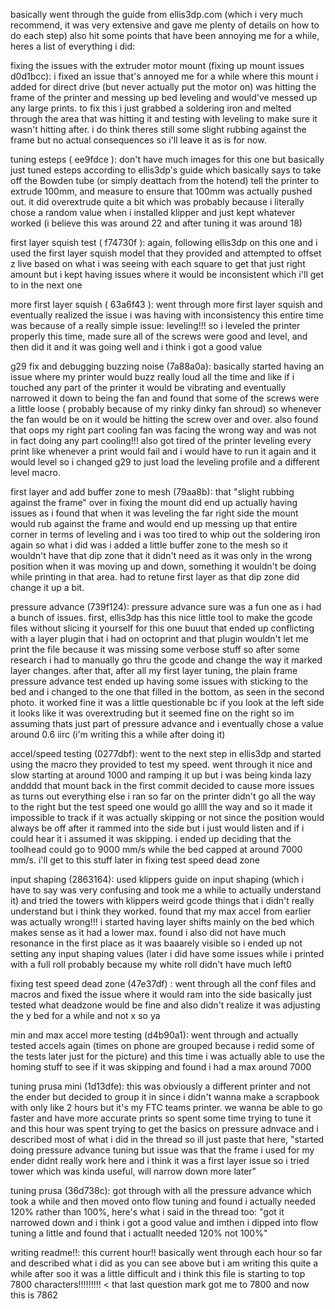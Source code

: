 basically went through the guide from ellis3dp.com (which i very much recommend, it was very extensive and gave me plenty of details on how to do each step)
also hit some points that have been annoying me for a while, heres a list of everything i did:

fixing the issues with the extruder motor mount (fixing up mount issues d0d1bcc): i fixed an issue that's annoyed me for a while where this mount i added for direct drive (but never actually put the motor on) was hitting the frame of the printer and messing up bed leveling and would've messed up any large prints. to fix this i just grabbed a soldering iron and melted through the area that was hitting it and testing with leveling to make sure it wasn't hitting after. i do think theres still some slight rubbing against the frame but no actual consequences so i'll leave it as is for now.

tuning esteps ( ee9fdce ): don't have much images for this one but basically just tuned esteps according to ellis3dp's guide which basically says to take off the Bowden tube (or simply deattach from the hotend) tell the printer to extrude 100mm, and measure to ensure that 100mm was actually pushed out. it did overextrude quite a bit which was probably because i literally chose a random value when i installed klipper and just kept whatever worked (i believe this was around 22 and after tuning it was around 18)

first layer squish test ( f74730f ): again, following ellis3dp on this one and i used the first layer squish model that they provided and attempted to offset z live based on what i was seeing with each square to get that just right amount but i kept having issues where it would be inconsistent which i'll get to in the next one

more first layer squish ( 63a6f43 ): went through more first layer squish and eventually realized the issue i was having with inconsistency this entire time was because of a really simple issue: leveling!!! so i leveled the printer properly this time, made sure all of the screws were good and level, and then did it and it was going well and i think i got a good value

g29 fix and debugging buzzing noise (7a88a0a): basically started having an issue where my printer would buzz really loud all the time and like if i touched any part of the printer it would be vibrating and eventually narrowed it down to being the fan and found that some of the screws were a little loose ( probably because of my rinky dinky fan shroud) so whenever the fan would be on it would be hitting the screw over and over. also found that oops my right part cooling fan was facing the wrong way and was not in fact doing any part cooling!!! also got tired of the printer leveling every print like whenever a print would fail and i would have to run it again and it would level so i changed g29 to just load the leveling profile and a different level macro.

first layer and add buffer zone to mesh (79aa8b): that "slight rubbing against the frame" over in fixing the mount did end up actually having issues as i found that when it was leveling the far right side the mount would rub against the frame and would end up messing up that entire corner in terms of leveling and i was too tired to whip out the soldering iron again so what i did was i added a little buffer zone to the mesh so it wouldn't have that dip zone that it didn't need as it was only in the wrong position when it was moving up and down, something it wouldn't be doing while printing in that area. had to retune first layer as that dip zone did change it up a bit.

pressure advance (739f124): pressure advance sure was a fun one as i had a bunch of issues. first, ellis3dp has this nice little tool to make the gcode files without slicing it yourself for this one buuut that ended up conflicting with a layer plugin that i had on octoprint and that plugin wouldn't let me print the file because it was missing some verbose stuff so after some research i had to manually go thru the gcode and change the way it marked layer changes. after that, after all my first layer tuning, the plain frame pressure advance test ended up having some issues with sticking to the bed and i changed to the one that filled in the bottom, as seen in the second photo. it worked fine it was a little questionable bc if you look at the left side it looks like it was overextruding but it seemed fine on the right so im assuming thats just part of pressure advance and i eventually chose a value around 0.6 iirc (i'm writing this a while after doing it)

accel/speed testing (0277dbf): went to the next step in ellis3dp and started using the macro they provided to test my speed. went through it nice and slow starting at around 1000 and ramping it up but i was being kinda lazy andddd that mount back in the first commit decided to cause more issues as turns out everything else i ran so far on the printer didn't go all the way to the right but the test speed one would go allll the way and so it made it impossible to track if it was actually skipping or not since the position would always be off after it rammed into the side but i just would listen and if i could hear it i assumed it was skipping. i ended up deciding that the toolhead could go to 9000 mm/s while the bed capped at around 7000 mm/s. i'll get to this stuff later in fixing test speed dead zone

input shaping (2863164): used klippers guide on input shaping (which i have to say was very confusing and took me a while to actually understand it) and tried the towers with klippers weird gcode things that i didn't really understand but i think they worked. found that my max accel from earlier was actually wrong!!! i started having layer shifts mainly on the bed which makes sense as it had a lower max. found i also did not have much resonance in the first place as it was baaarely visible so i ended up not setting any input shaping values (later i did have some issues while i printed with a full roll probably because my white roll didn't have much left0

fixing test speed dead zone (47e37df) : went through all the conf files and macros and fixed the issue where it would ram into the side basically just tested what deadzone would be fine and also didn't realize it was adjusting the y bed for a while and not x so ya

min and max accel more testing (d4b90a1): went through and actually tested accels again (times on phone are grouped because i redid some of the tests later just for the picture) and this time i was actually able to use the homing stuff to see if it was skipping and found i had a max around 7000

tuning prusa mini (1d13dfe): this was obviously a different printer and not the ender but decided to group it in since i didn't wanna make a scrapbook with only like 2 hours but it's my FTC teams printer. we wanna be able to go faster and have more accurate prints so spent some time trying to tune it and this hour was spent trying to get the basics on pressure adnvace and i described most of what i did in the thread so ill just paste that here, "started doing pressure advance tuning but issue was that the frame i used for my ender didnt really work here and i think it was a first layer issue so i tried tower which was kinda useful, will narrow down more later"

tuning prusa (36d738c): got through with all the pressure advance which took a while and then moved onto flow tuning and found i actually needed 120% rather than 100%, here's what i said in the thread too: "got it narrowed down and i think i got a good value and imthen i dipped into flow tuning a little and found that i actuallt needed 120% not 100%"

writing readme!!: this current hour!! basically went through each hour so far and described what i did as you can see above but i am writing this quite a while after soo it was a little difficult and i think this file is starting to top 7800 characters!!!!!!!!! < that last question mark got me to 7800 and now this is 7862